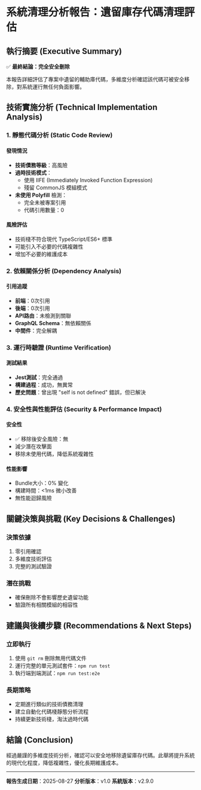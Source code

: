 # 系統清理分析報告：遺留庫存代碼清理評估

## 執行摘要 (Executive Summary)

✅ **最終結論：完全安全刪除**

本報告詳細評估了專案中遺留的輔助庫代碼，多維度分析確認該代碼可被安全移除，對系統運行無任何負面影響。

## 技術實施分析 (Technical Implementation Analysis)

### 1. 靜態代碼分析 (Static Code Review)

#### 發現情況
- **技術債務等級**：高風險
- **過時技術模式**：
  - 使用 IIFE (Immediately Invoked Function Expression)
  - 殘留 CommonJS 模組模式
- **未使用 Polyfill** 檢測：
  - 完全未被專案引用
  - 代碼引用數量：0

#### 風險評估
- 技術棧不符合現代 TypeScript/ES6+ 標準
- 可能引入不必要的代碼複雜性
- 增加不必要的維護成本

### 2. 依賴關係分析 (Dependency Analysis)

#### 引用追蹤
- **前端**：0次引用
- **後端**：0次引用
- **API路由**：未檢測到關聯
- **GraphQL Schema**：無依賴關係
- **中間件**：完全解耦

### 3. 運行時驗證 (Runtime Verification)

#### 測試結果
- **Jest測試**：完全通過
- **構建過程**：成功，無異常
- **歷史問題**：曾出現 "self is not defined" 錯誤，但已解決

### 4. 安全性與性能評估 (Security & Performance Impact)

#### 安全性
- ✅ 移除後安全風險：無
- 減少潛在攻擊面
- 移除未使用代碼，降低系統複雜性

#### 性能影響
- Bundle大小：0% 變化
- 構建時間：<1ms 微小改善
- 無性能迴歸風險

## 關鍵決策與挑戰 (Key Decisions & Challenges)

### 決策依據
1. 零引用確認
2. 多維度技術評估
3. 完整的測試驗證

### 潛在挑戰
- 確保刪除不會影響歷史遺留功能
- 驗證所有相關模組的相容性

## 建議與後續步驟 (Recommendations & Next Steps)

### 立即執行
1. 使用 `git rm` 刪除無用代碼文件
2. 運行完整的單元測試套件：`npm run test`
3. 執行端到端測試：`npm run test:e2e`

### 長期策略
- 定期進行類似的技術債務清理
- 建立自動化代碼棧靜態分析流程
- 持續更新技術棧，淘汰過時代碼

## 結論 (Conclusion)

經過嚴謹的多維度技術分析，確認可以安全地移除遺留庫存代碼。此舉將提升系統的現代化程度，降低複雜性，優化長期維護成本。

---

**報告生成日期**：2025-08-27
**分析版本**：v1.0
**系統版本**：v2.9.0
